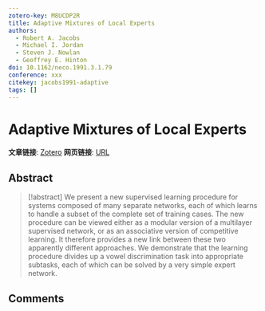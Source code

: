 ```yaml
---
zotero-key: M8UCDP2R
title: Adaptive Mixtures of Local Experts
authors:
  - Robert A. Jacobs
  - Michael I. Jordan
  - Steven J. Nowlan
  - Geoffrey E. Hinton
doi: 10.1162/neco.1991.3.1.79
conference: xxx
citekey: jacobs1991-adaptive
tags: []
---
```

# Adaptive Mixtures of Local Experts

**文章链接**: [Zotero](zotero://select/library/items/M8UCDP2R) 
**网页链接**: [URL](https://ieeexplore.ieee.org/document/6797059)
## Abstract

>[!abstract]
>We present a new supervised learning procedure for systems composed of many separate networks, each of which learns to handle a subset of the complete set of training cases. The new procedure can be viewed either as a modular version of a multilayer supervised network, or as an associative version of competitive learning. It therefore provides a new link between these two apparently different approaches. We demonstrate that the learning procedure divides up a vowel discrimination task into appropriate subtasks, each of which can be solved by a very simple expert network.

## Comments

